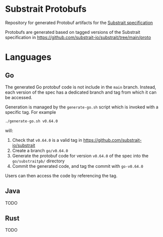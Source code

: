 # Substrait Protobufs
Repository for generated Protobuf artifacts for the [Substrait specification](https://substrait.io/)

Protobufs are generated based on tagged versions of the Substrait specification in https://github.com/substrait-io/substrait/tree/main/proto

# Languages

## Go
The generated Go protobuf code is not include in the `main` branch. Instead, each version of the spec has a dedicated branch and tag from which it can be accessed.

Generation is managed by the `generate-go.sh` script which is invoked with a specific tag. For example
```sh
./generate-go.sh v0.64.0
```
will:
1. Check that `v0.64.0` is a valid tag in https://github.com/substrait-io/substrait
2. Create a branch `go/v0.64.0`
3. Generate the protobuf code for version `v0.64.0` of the spec into the `go/substraitpb/` directory
4. Commit the generated code, and tag the commit with `go-v0.64.0`

Users can then access the code by referencing the tag.

## Java
TODO

## Rust
TODO